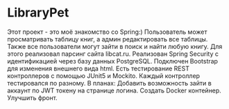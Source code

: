 # LibraryPet
Этот проект - это моё знакомство со Spring:)
Пользователь может просматривать таблицу книг, а админ редактировать все 
таблицы. Также все пользователи могут зайти в поиск и найти любую книгу. 
Для этого реализовал парсинг сайта libcat.ru. 
Реализован Spring Security с идентификацией через базу данных PostgreSQL.
Подключен Bootstrap для изменения внешнего вида html. 
Есть тестирование REST контроллеров с помощью JUnit5 и Mockito. 
Каждый контроллер тестировался по разному. 
В планах:
Добавить возможность зайти в аккаунт по JWT токену на странице логина.
Создать Docker контейнер.
Улучшить фронт.
